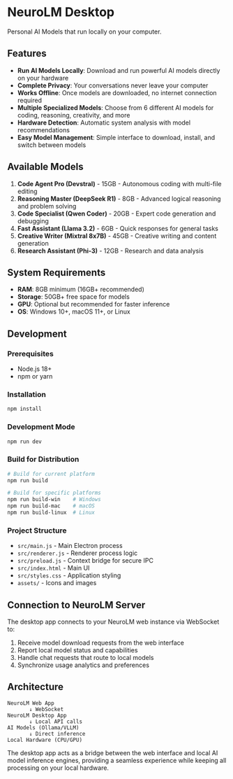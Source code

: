 # NeuroLM Desktop

Personal AI Models that run locally on your computer.

## Features

- **Run AI Models Locally**: Download and run powerful AI models directly on your hardware
- **Complete Privacy**: Your conversations never leave your computer
- **Works Offline**: Once models are downloaded, no internet connection required
- **Multiple Specialized Models**: Choose from 6 different AI models for coding, reasoning, creativity, and more
- **Hardware Detection**: Automatic system analysis with model recommendations
- **Easy Model Management**: Simple interface to download, install, and switch between models

## Available Models

1. **Code Agent Pro (Devstral)** - 15GB - Autonomous coding with multi-file editing
2. **Reasoning Master (DeepSeek R1)** - 8GB - Advanced logical reasoning and problem solving
3. **Code Specialist (Qwen Coder)** - 20GB - Expert code generation and debugging
4. **Fast Assistant (Llama 3.2)** - 6GB - Quick responses for general tasks
5. **Creative Writer (Mixtral 8x7B)** - 45GB - Creative writing and content generation
6. **Research Assistant (Phi-3)** - 12GB - Research and data analysis

## System Requirements

- **RAM**: 8GB minimum (16GB+ recommended)
- **Storage**: 50GB+ free space for models
- **GPU**: Optional but recommended for faster inference
- **OS**: Windows 10+, macOS 11+, or Linux

## Development

### Prerequisites

- Node.js 18+
- npm or yarn

### Installation

```bash
npm install
```

### Development Mode

```bash
npm run dev
```

### Build for Distribution

```bash
# Build for current platform
npm run build

# Build for specific platforms
npm run build-win    # Windows
npm run build-mac    # macOS
npm run build-linux  # Linux
```

### Project Structure

- `src/main.js` - Main Electron process
- `src/renderer.js` - Renderer process logic
- `src/preload.js` - Context bridge for secure IPC
- `src/index.html` - Main UI
- `src/styles.css` - Application styling
- `assets/` - Icons and images

## Connection to NeuroLM Server

The desktop app connects to your NeuroLM web instance via WebSocket to:

1. Receive model download requests from the web interface
2. Report local model status and capabilities  
3. Handle chat requests that route to local models
4. Synchronize usage analytics and preferences

## Architecture

```
NeuroLM Web App
       ↓ WebSocket
NeuroLM Desktop App
       ↓ Local API calls
AI Models (Ollama/VLLM)
       ↓ Direct inference  
Local Hardware (CPU/GPU)
```

The desktop app acts as a bridge between the web interface and local AI model inference engines, providing a seamless experience while keeping all processing on your local hardware.